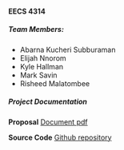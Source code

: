 

#### EECS 4314

##### **Team Members:**

- Abarna Kucheri Subburaman
- Elijah Nnorom
- Kyle Hallman
- Mark Savin
- Risheed Malatombee


##### **Project Documentation**

**Proposal** [Document pdf](https://drive.google.com/file/d/1CzbpREaRxp7c1UdRzS_f-MabqKMgf4ja/view?usp=sharing "Proposal document")

**Source Code** [Github repository](https://github.com/abarnaks/4314 "Campus Covid tracker repository")


